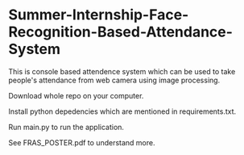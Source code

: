 # Summer-Internship-Face-Recognition-Based-Attendance-System
This is console based attendence system which can be used to take people's attendance from web camera using image processing.

Download whole repo on your computer.

Install python depedencies which are mentioned in requirements.txt.

Run main.py to run the application.

See FRAS_POSTER.pdf to understand more.
